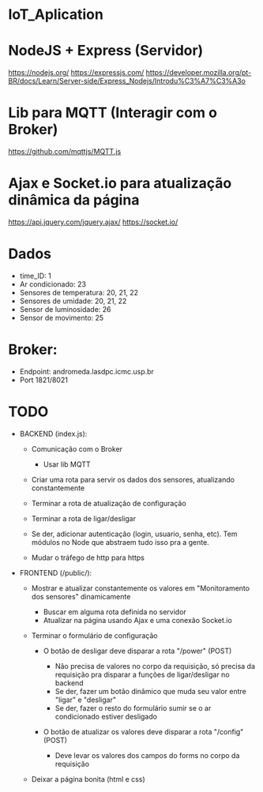 # IoT_Aplication

# NodeJS + Express (Servidor)
https://nodejs.org/
https://expressjs.com/
https://developer.mozilla.org/pt-BR/docs/Learn/Server-side/Express_Nodejs/Introdu%C3%A7%C3%A3o

# Lib para MQTT (Interagir com o Broker)
https://github.com/mqttjs/MQTT.js

# Ajax e Socket.io para atualização dinâmica da página
https://api.jquery.com/jquery.ajax/
https://socket.io/

# Dados

- time_ID: 1
- Ar condicionado: 23
- Sensores de temperatura: 20, 21, 22
- Sensores de umidade: 20, 21, 22
- Sensor de luminosidade: 26
- Sensor de movimento: 25

# Broker:
- Endpoint: andromeda.lasdpc.icmc.usp.br
- Port 1821/8021

# TODO

- BACKEND (index.js):
    - Comunicação com o Broker
        - Usar lib MQTT

    - Criar uma rota para servir os dados dos sensores, atualizando constantemente

    - Terminar a rota de atualização de configuração
    - Terminar a rota de ligar/desligar
    - Se der, adicionar autenticação (login, usuario, senha, etc). Tem módulos no Node que abstraem tudo isso pra a gente.
    - Mudar o tráfego de http para https 


- FRONTEND (/public/):
    - Mostrar e atualizar constantemente os valores em "Monitoramento dos sensores" dinamicamente
        - Buscar em alguma rota definida no servidor
        - Atualizar na página usando Ajax e uma conexão Socket.io

    - Terminar o formulário de configuração
        - O botão de desligar deve disparar a rota "/power" (POST)
            - Não precisa de valores no corpo da requisição, só precisa da requisição pra disparar a funções de ligar/desligar no backend
            - Se der, fazer um botão dinâmico que muda seu valor entre "ligar" e "desligar"
            - Se der, fazer o resto do formulário sumir se o ar condicionado estiver desligado
        
        - O botão de atualizar os valores deve disparar a rota "/config" (POST)
            - Deve levar os valores dos campos do forms no corpo da requisição
    
    - Deixar a página bonita (html e css)